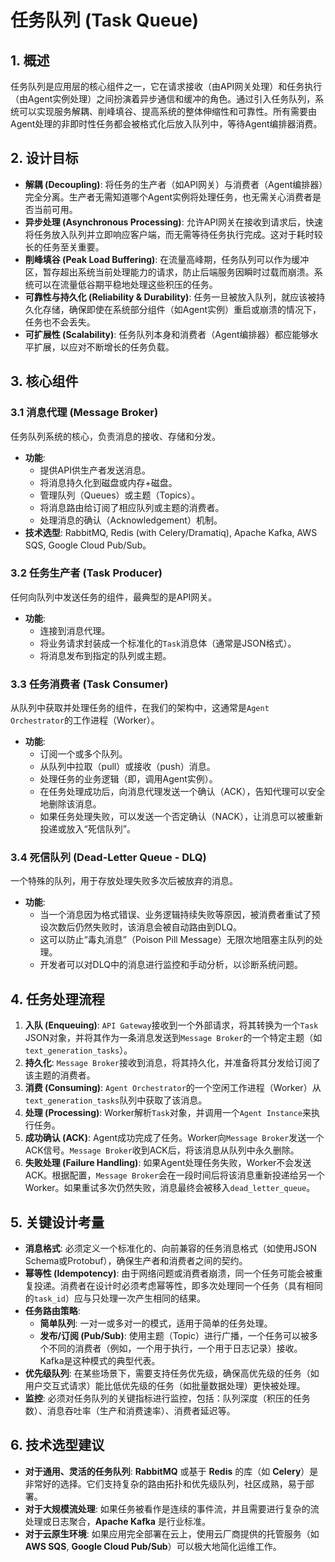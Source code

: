 # 任务队列 (Task Queue)

## 1. 概述

任务队列是应用层的核心组件之一，它在请求接收（由API网关处理）和任务执行（由Agent实例处理）之间扮演着异步通信和缓冲的角色。通过引入任务队列，系统可以实现服务解耦、削峰填谷、提高系统的整体伸缩性和可靠性。所有需要由Agent处理的非即时性任务都会被格式化后放入队列中，等待Agent编排器消费。

## 2. 设计目标

*   **解耦 (Decoupling)**: 将任务的生产者（如API网关）与消费者（Agent编排器）完全分离。生产者无需知道哪个Agent实例将处理任务，也无需关心消费者是否当前可用。
*   **异步处理 (Asynchronous Processing)**: 允许API网关在接收到请求后，快速将任务放入队列并立即响应客户端，而无需等待任务执行完成。这对于耗时较长的任务至关重要。
*   **削峰填谷 (Peak Load Buffering)**: 在流量高峰期，任务队列可以作为缓冲区，暂存超出系统当前处理能力的请求，防止后端服务因瞬时过载而崩溃。系统可以在流量低谷期平稳地处理这些积压的任务。
*   **可靠性与持久化 (Reliability & Durability)**: 任务一旦被放入队列，就应该被持久化存储，确保即使在系统部分组件（如Agent实例）重启或崩溃的情况下，任务也不会丢失。
*   **可扩展性 (Scalability)**: 任务队列本身和消费者（Agent编排器）都应能够水平扩展，以应对不断增长的任务负载。

## 3. 核心组件

### 3.1 消息代理 (Message Broker)

任务队列系统的核心，负责消息的接收、存储和分发。

*   **功能**: 
    *   提供API供生产者发送消息。
    *   将消息持久化到磁盘或内存+磁盘。
    *   管理队列（Queues）或主题（Topics）。
    *   将消息路由给订阅了相应队列或主题的消费者。
    *   处理消息的确认（Acknowledgement）机制。
*   **技术选型**: RabbitMQ, Redis (with Celery/Dramatiq), Apache Kafka, AWS SQS, Google Cloud Pub/Sub。

### 3.2 任务生产者 (Task Producer)

任何向队列中发送任务的组件，最典型的是API网关。

*   **功能**: 
    *   连接到消息代理。
    *   将业务请求封装成一个标准化的`Task`消息体（通常是JSON格式）。
    *   将消息发布到指定的队列或主题。

### 3.3 任务消费者 (Task Consumer)

从队列中获取并处理任务的组件，在我们的架构中，这通常是`Agent Orchestrator`的工作进程（Worker）。

*   **功能**: 
    *   订阅一个或多个队列。
    *   从队列中拉取（pull）或接收（push）消息。
    *   处理任务的业务逻辑（即，调用Agent实例）。
    *   在任务处理成功后，向消息代理发送一个确认（ACK），告知代理可以安全地删除该消息。
    *   如果任务处理失败，可以发送一个否定确认（NACK），让消息可以被重新投递或放入“死信队列”。

### 3.4 死信队列 (Dead-Letter Queue - DLQ)

一个特殊的队列，用于存放处理失败多次后被放弃的消息。

*   **功能**: 
    *   当一个消息因为格式错误、业务逻辑持续失败等原因，被消费者重试了预设次数后仍然失败时，该消息会被自动路由到DLQ。
    *   这可以防止“毒丸消息”（Poison Pill Message）无限次地阻塞主队列的处理。
    *   开发者可以对DLQ中的消息进行监控和手动分析，以诊断系统问题。

## 4. 任务处理流程

1.  **入队 (Enqueuing)**: `API Gateway`接收到一个外部请求，将其转换为一个`Task` JSON对象，并将其作为一条消息发送到`Message Broker`的一个特定主题（如`text_generation_tasks`）。
2.  **持久化**: `Message Broker`接收到消息，将其持久化，并准备将其分发给订阅了该主题的消费者。
3.  **消费 (Consuming)**: `Agent Orchestrator`的一个空闲工作进程（Worker）从`text_generation_tasks`队列中获取了该消息。
4.  **处理 (Processing)**: Worker解析`Task`对象，并调用一个`Agent Instance`来执行任务。
5.  **成功确认 (ACK)**: Agent成功完成了任务。Worker向`Message Broker`发送一个ACK信号。`Message Broker`收到ACK后，将该消息从队列中永久删除。
6.  **失败处理 (Failure Handling)**: 如果Agent处理任务失败，Worker不会发送ACK。根据配置，`Message Broker`会在一段时间后将该消息重新投递给另一个Worker。如果重试多次仍然失败，消息最终会被移入`dead_letter_queue`。

## 5. 关键设计考量

*   **消息格式**: 必须定义一个标准化的、向前兼容的任务消息格式（如使用JSON Schema或Protobuf），确保生产者和消费者之间的契约。
*   **幂等性 (Idempotency)**: 由于网络问题或消费者崩溃，同一个任务可能会被重复投递。消费者在设计时必须考虑幂等性，即多次处理同一个任务（具有相同的`task_id`）应与只处理一次产生相同的结果。
*   **任务路由策略**: 
    *   **简单队列**: 一对一或多对一的模式，适用于简单的任务处理。
    *   **发布/订阅 (Pub/Sub)**: 使用主题（Topic）进行广播，一个任务可以被多个不同的消费者（例如，一个用于执行，一个用于日志记录）接收。Kafka是这种模式的典型代表。
*   **优先级队列**: 在某些场景下，需要支持任务优先级，确保高优先级的任务（如用户交互式请求）能比低优先级的任务（如批量数据处理）更快被处理。
*   **监控**: 必须对任务队列的关键指标进行监控，包括：队列深度（积压的任务数）、消息吞吐率（生产和消费速率）、消费者延迟等。

## 6. 技术选型建议

*   **对于通用、灵活的任务队列**: **RabbitMQ** 或基于 **Redis** 的库（如 **Celery**）是非常好的选择。它们支持复杂的路由拓扑和优先级队列，社区成熟，易于部署。
*   **对于大规模流处理**: 如果任务被看作是连续的事件流，并且需要进行复杂的流处理或日志聚合，**Apache Kafka** 是行业标准。
*   **对于云原生环境**: 如果应用完全部署在云上，使用云厂商提供的托管服务（如 **AWS SQS**, **Google Cloud Pub/Sub**）可以极大地简化运维工作。